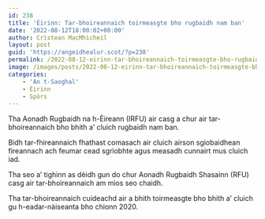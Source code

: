 ```yaml
---
id: 238
title: 'Èirinn: Tar-bhoireannaich toirmeasgte bho rugbaidh nam ban'
date: '2022-08-12T18:00:02+00:00'
author: Crìstean MacMhìcheil
layout: post
guid: 'https://angeidhealur.scot/?p=238'
permalink: /2022-08-12-eirinn-tar-bhoireannaich-toirmeasgte-bho-rugbaidh-nam-ban/
image: /images/posts/2022-08-12-eirinn-tar-bhoireannaich-toirmeasgte-bho-rugbaidh-nam-ban.webp
categories:
    - 'An t-Saoghal'
    - Èirinn
    - Spòrs
---
```


Tha Aonadh Rugbaidh na h-Èireann (IRFU) air casg a chur air tar-bhoireannaich bho bhith a’ cluich rugbaidh nam ban.

Bidh tar-fhireannaich fhathast comasach air cluich airson sgiobaidhean fireannach ach feumar cead sgrìobhte agus measadh cunnairt mus cluich iad.

Tha seo a’ tighinn as dèidh gun do chur Aonadh Rugbaidh Shasainn (RFU) casg air tar-bhoireannaich am mìos seo chaidh.

Tha tar-bhoireannaich cuideachd air a bhith toirmeasgte bho bhith a’ cluich gu h-eadar-nàiseanta bho chionn 2020.
